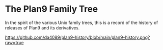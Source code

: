 # The Plan9 Family Tree

In the spirit of the various Unix family trees, this is a record of
the history of releases of Plan9 and its derivatives.

https://github.com/da4089/plan9-history/blob/main/plan9-history.png?raw=true
